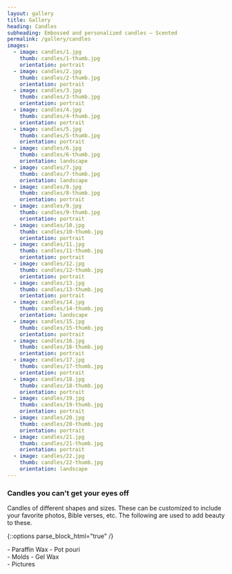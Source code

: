 ```yaml
---
layout: gallery
title: Gallery
heading: Candles
subheading: Embossed and personalized candles – Scented
permalink: /gallery/candles
images:
  - image: candles/1.jpg
    thumb: candles/1-thumb.jpg
    orientation: portrait
  - image: candles/2.jpg
    thumb: candles/2-thumb.jpg
    orientation: portrait
  - image: candles/3.jpg
    thumb: candles/3-thumb.jpg
    orientation: portrait
  - image: candles/4.jpg
    thumb: candles/4-thumb.jpg
    orientation: portrait
  - image: candles/5.jpg
    thumb: candles/5-thumb.jpg
    orientation: portrait
  - image: candles/6.jpg
    thumb: candles/6-thumb.jpg
    orientation: landscape
  - image: candles/7.jpg
    thumb: candles/7-thumb.jpg
    orientation: landscape
  - image: candles/8.jpg
    thumb: candles/8-thumb.jpg
    orientation: portrait
  - image: candles/9.jpg
    thumb: candles/9-thumb.jpg
    orientation: portrait
  - image: candles/10.jpg
    thumb: candles/10-thumb.jpg
    orientation: portrait
  - image: candles/11.jpg
    thumb: candles/11-thumb.jpg
    orientation: portrait
  - image: candles/12.jpg
    thumb: candles/12-thumb.jpg
    orientation: portrait
  - image: candles/13.jpg
    thumb: candles/13-thumb.jpg
    orientation: portrait
  - image: candles/14.jpg
    thumb: candles/14-thumb.jpg
    orientation: landscape
  - image: candles/15.jpg
    thumb: candles/15-thumb.jpg
    orientation: portrait
  - image: candles/16.jpg
    thumb: candles/16-thumb.jpg
    orientation: portrait
  - image: candles/17.jpg
    thumb: candles/17-thumb.jpg
    orientation: portrait
  - image: candles/18.jpg
    thumb: candles/18-thumb.jpg
    orientation: portrait
  - image: candles/19.jpg
    thumb: candles/19-thumb.jpg
    orientation: portrait
  - image: candles/20.jpg
    thumb: candles/20-thumb.jpg
    orientation: portrait
  - image: candles/21.jpg
    thumb: candles/21-thumb.jpg
    orientation: portrait
  - image: candles/22.jpg
    thumb: candles/22-thumb.jpg
    orientation: landscape
---
```

### Candles you can't get your eyes off
Candles of different shapes and sizes. These can be customized to include your favorite photos, Bible verses, etc. The following are used to add beauty to these.

{::options parse_block_html="true" /}
<div class="row">
  <div class="4u">
  - Paraffin Wax
  - Pot pouri
  </div>
  <div class="4u">
  - Molds
  - Gel Wax
  </div>
  <div class="4u">
  - Pictures
  </div>
</div>